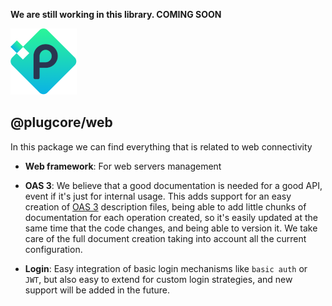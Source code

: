 __We are still working in this library. COMING SOON__

![plugcore.com](../_docs/logo.png?raw=true "plugcore.com")

## @plugcore/web

In this package we can find everything that is related to web connectivity

- __Web framework__: For web servers management

- __OAS 3__: We believe that a good documentation is needed for a good API, event if it's just for internal usage. This adds support for an easy creation of [OAS 3](https://github.com/OAI/OpenAPI-Specification/blob/master/versions/3.0.2.md) description files, being able to add little chunks of documentation for each operation created, so it's easily updated at the same time that the code changes, and being able to version it. We take care of the full document creation taking into account all the current configuration.

- __Login__: Easy integration of basic login mechanisms like `basic auth` or `JWT`, but also easy to extend for custom login strategies, and new support will be added in the future.
